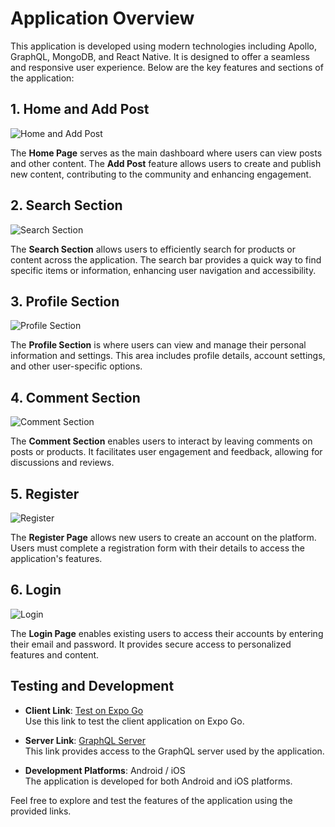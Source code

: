 # Application Overview

This application is developed using modern technologies including Apollo, GraphQL, MongoDB, and React Native. It is designed to offer a seamless and responsive user experience. Below are the key features and sections of the application:

## 1. Home and Add Post

![Home and Add Post](https://github.com/user-attachments/assets/04ebc412-6565-4d22-945d-e474b4000097)

The **Home Page** serves as the main dashboard where users can view posts and other content. The **Add Post** feature allows users to create and publish new content, contributing to the community and enhancing engagement.

## 2. Search Section

![Search Section](https://github.com/user-attachments/assets/b96e5ecd-0924-4508-adb2-6ffaa1e2a66c)

The **Search Section** allows users to efficiently search for products or content across the application. The search bar provides a quick way to find specific items or information, enhancing user navigation and accessibility.

## 3. Profile Section

![Profile Section](https://github.com/user-attachments/assets/cf2f6bd3-d8d8-4b2e-9166-b1250847d466)

The **Profile Section** is where users can view and manage their personal information and settings. This area includes profile details, account settings, and other user-specific options.

## 4. Comment Section

![Comment Section](https://github.com/user-attachments/assets/632bd54f-b188-4dce-9ba3-f9e9b82c2c75)

The **Comment Section** enables users to interact by leaving comments on posts or products. It facilitates user engagement and feedback, allowing for discussions and reviews.

## 5. Register

![Register](https://github.com/user-attachments/assets/a6de472d-528a-4de2-9e90-8fb85c44fda0)

The **Register Page** allows new users to create an account on the platform. Users must complete a registration form with their details to access the application's features.

## 6. Login

![Login](https://github.com/user-attachments/assets/8d2eb672-adad-4649-8066-a3d989052591)

The **Login Page** enables existing users to access their accounts by entering their email and password. It provides secure access to personalized features and content.

## Testing and Development

- **Client Link**: [Test on Expo Go](https://expo.dev/preview/update?message=update%3A%20package%20version&updateRuntimeVersion=1.0.0&createdAt=2024-08-25T12%3A29%3A06.160Z&slug=exp&projectId=cf775a2e-e95c-490b-82a2-9eeb8f398bd9&group=dc8fd582-be84-4138-9a8f-06636126e4c6)  
  Use this link to test the client application on Expo Go.

- **Server Link**: [GraphQL Server](https://graphql.imam-asyari.online/)  
  This link provides access to the GraphQL server used by the application.

- **Development Platforms**: Android / iOS  
  The application is developed for both Android and iOS platforms.

Feel free to explore and test the features of the application using the provided links.

